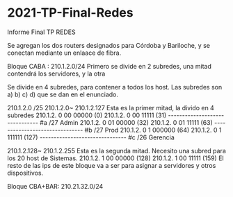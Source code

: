 # 2021-TP-Final-Redes

Informe Final TP REDES

Se agregan los dos routers designados para Córdoba y Bariloche, y se conectan mediante un enlaace de fibra.

Bloque CABA :  210.1.2.0/24
Primero se divide en 2 subredes, una mitad contendrá los servidores, y la otra

Se divide en 4 subredes, para contener a todos los host.
Las subredes son a) b) c) d) que se dan en el enunciado.


210.1.2.0 /25
210.1.2.0~ 210.1.2.127 
Esta es la primer mitad, la divido en 4 subredes
210.1.2. 0 00 00000   (0) 
210.1.2. 0 00  11111  (31)
------------------------------- #a /27 Admin
210.1.2. 0 01 00000  (32)
210.1.2. 0 01  11111  (63)
------------------------------- #b /27 Prod
210.1.2. 0 1 000000  (64)
210.1.2. 0 1 111111  (127)
------------------------------- #c /26 Gerencia

210.1.2.128~ 210.1.2.255
Esta es la segunda mitad. Necesito una subred para los 20 host de Sistemas.
210.1.2. 1 00 00000 (128)
210.1.2. 1 00 11111 (159)
El resto de las ips de este bloque va a ser para asignar a servidores y otros dispositivos.


Bloque CBA+BAR: 210.21.32.0/24